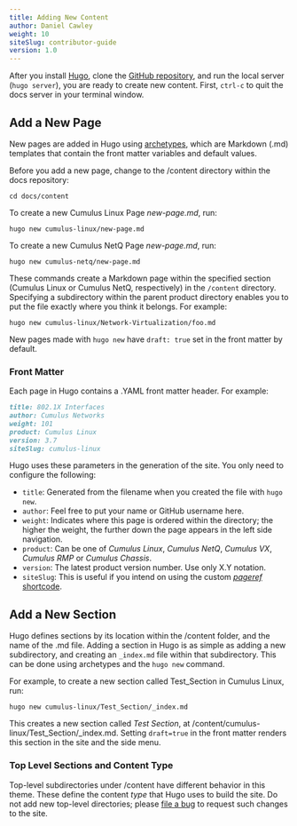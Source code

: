 ```yaml
---
title: Adding New Content
author: Daniel Cawley
weight: 10
siteSlug: contributor-guide
version: 1.0
---
```


After you install [Hugo](https://gohugo.io/getting-started/installing/),
clone the [GitHub repository](https://github.com/CumulusNetworks/docs), and run
the local server (`hugo server`), you are ready to create new content.
First, `ctrl-c` to quit the docs server in your terminal window.

## Add a New Page

New pages are added in Hugo using
[archetypes](https://gohugo.io/content-management/archetypes/#readout),
which are Markdown (.md) templates that contain the front matter variables
and default values.

Before you add a new page, change to the /content directory within the docs
repository:

    cd docs/content

To create a new Cumulus Linux Page *new-page.md*, run:

    hugo new cumulus-linux/new-page.md

To create a new Cumulus NetQ Page *new-page.md*, run:

    hugo new cumulus-netq/new-page.md

These commands create a Markdown page within the specified section (Cumulus Linux or
Cumulus NetQ, respectively) in  the `/content` directory. Specifying a subdirectory
within the parent product directory enables you to put the file exactly where you
think it belongs. For example:

    hugo new cumulus-linux/Network-Virtualization/foo.md

New pages made with `hugo new` have `draft: true` set in the front matter by default.

### Front Matter

Each page in Hugo contains a .YAML front matter header. For example:

``` markdown
title: 802.1X Interfaces
author: Cumulus Networks
weight: 101
product: Cumulus Linux
version: 3.7
siteSlug: cumulus-linux
```

Hugo uses these parameters in the generation of the site. You only need to configure
the following:

- `title`: Generated from the filename when you created the file with `hugo new`.
- `author`: Feel free to put your name or GitHub username here.
- `weight`: Indicates where this page is ordered within the directory; the higher the
   weight, the further down the page appears in the left side navigation.
- `product`: Can be one of _Cumulus Linux_, _Cumulus NetQ_, _Cumulus VX_, _Cumulus RMP_
   or _Cumulus Chassis_.
- `version`: The latest product version number. Use only X.Y notation.
- `siteSlug`: This is useful if you intend on using the custom
  [_pageref_ shortcode](../Explanation_Of_Shortcodes/#adding-links-and-references).

## Add a New Section

Hugo defines sections by its location within the /content folder, and the name of the .md file.
Adding a section in Hugo is as simple as adding a new subdirectory, and creating an `_index.md` file
within that subdirectory. This can be done using archetypes and the `hugo new` command.

For example, to create a new section called Test_Section in Cumulus Linux, run:

    hugo new cumulus-linux/Test_Section/_index.md

This creates a new section called *Test Section*, at /content/cumulus-linux/Test_Section/_index.md.
Setting `draft=true` in the front matter renders this section in the site and the side menu.

### Top Level Sections and Content Type

Top-level subdirectories under /content have different behavior in this theme. These define
the content _type_ that Hugo uses to build the site. Do not add new top-level directories;
please [file a bug](https://github.com/CumulusNetworks/docs/issues/new) to request such changes
to the site.

